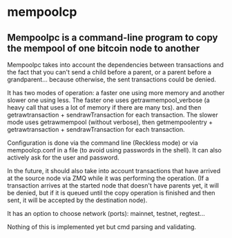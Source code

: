 # mempoolcp

## Mempoolpc is a command-line program to copy the mempool of one bitcoin node to another

Mempoolpc takes into account the dependencies between transactions and the fact that you can't send a child before a parent, or a parent before a grandparent... because otherwise, the sent transactions could be denied.

It has two modes of operation: a faster one using more memory and another slower one using less. The faster one uses getrawmempool_verbose (a heavy call that uses a lot of memory if there are many txs). and then getrawtransaction + sendrawTransaction for each transaction. The slower mode uses getrawmempool (without verbose), then getmempoolentry + getrawtransaction + sendrawTransaction for each transaction.

Configuration is done via the command line (Reckless mode) or via mempoolcp.conf in a file (to avoid using passwords in the shell). It can also actively ask for the user and password.

In the future, it should also take into account transactions that have arrived at the source node via ZMQ while it was performing the operation. (If a transaction arrives at the started node that doesn't have parents yet, it will be denied, but if it is queued until the copy operation is finished and then sent, it will be accepted by the destination node).

It has an option to choose network (ports): mainnet, testnet, regtest...

Nothing of this is implemented yet but cmd parsing and validating.
